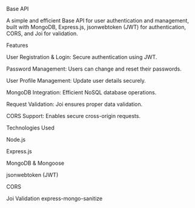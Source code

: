 Base API

A simple and efficient Base API for user authentication and management, built with MongoDB, Express.js, jsonwebtoken (JWT) for authentication, CORS, and Joi for validation.

Features

User Registration & Login: Secure authentication using JWT.

Password Management: Users can change and reset their passwords.

User Profile Management: Update user details securely.

MongoDB Integration: Efficient NoSQL database operations.

Request Validation: Joi ensures proper data validation.

CORS Support: Enables secure cross-origin requests.

Technologies Used

Node.js

Express.js

MongoDB & Mongoose

jsonwebtoken (JWT)

CORS

Joi Validation
express-mongo-sanitize

